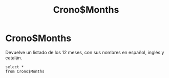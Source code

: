 ﻿---
SidebarGroup: index-time-views
title: Crono$Months
Autogenerated: true
---

# Crono$Months



Devuelve un listado de los 12 meses, con sus nombres en español, inglés y catalán.


```
select *
from Crono$Months
```
